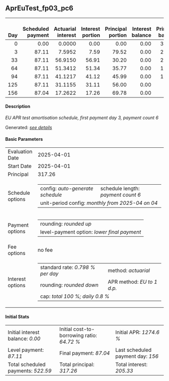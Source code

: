 <h2>AprEuTest_fp03_pc6</h2>
<table>
    <thead style="vertical-align: bottom;">
        <th style="text-align: right;">Day</th>
        <th style="text-align: right;">Scheduled payment</th>
        <th style="text-align: right;">Actuarial interest</th>
        <th style="text-align: right;">Interest portion</th>
        <th style="text-align: right;">Principal portion</th>
        <th style="text-align: right;">Interest balance</th>
        <th style="text-align: right;">Principal balance</th>
        <th style="text-align: right;">Total actuarial interest</th>
        <th style="text-align: right;">Total interest</th>
        <th style="text-align: right;">Total principal</th>
    </thead>
    <tr style="text-align: right;">
        <td class="ci00">0</td>
        <td class="ci01" style="white-space: nowrap;">0.00</td>
        <td class="ci02">0.0000</td>
        <td class="ci03">0.00</td>
        <td class="ci04">0.00</td>
        <td class="ci05">0.00</td>
        <td class="ci06">317.26</td>
        <td class="ci07">0.0000</td>
        <td class="ci08">0.00</td>
        <td class="ci09">0.00</td>
    </tr>
    <tr style="text-align: right;">
        <td class="ci00">3</td>
        <td class="ci01" style="white-space: nowrap;">87.11</td>
        <td class="ci02">7.5952</td>
        <td class="ci03">7.59</td>
        <td class="ci04">79.52</td>
        <td class="ci05">0.00</td>
        <td class="ci06">237.74</td>
        <td class="ci07">7.5952</td>
        <td class="ci08">7.59</td>
        <td class="ci09">79.52</td>
    </tr>
    <tr style="text-align: right;">
        <td class="ci00">33</td>
        <td class="ci01" style="white-space: nowrap;">87.11</td>
        <td class="ci02">56.9150</td>
        <td class="ci03">56.91</td>
        <td class="ci04">30.20</td>
        <td class="ci05">0.00</td>
        <td class="ci06">207.54</td>
        <td class="ci07">64.5102</td>
        <td class="ci08">64.50</td>
        <td class="ci09">109.72</td>
    </tr>
    <tr style="text-align: right;">
        <td class="ci00">64</td>
        <td class="ci01" style="white-space: nowrap;">87.11</td>
        <td class="ci02">51.3412</td>
        <td class="ci03">51.34</td>
        <td class="ci04">35.77</td>
        <td class="ci05">0.00</td>
        <td class="ci06">171.77</td>
        <td class="ci07">115.8514</td>
        <td class="ci08">115.84</td>
        <td class="ci09">145.49</td>
    </tr>
    <tr style="text-align: right;">
        <td class="ci00">94</td>
        <td class="ci01" style="white-space: nowrap;">87.11</td>
        <td class="ci02">41.1217</td>
        <td class="ci03">41.12</td>
        <td class="ci04">45.99</td>
        <td class="ci05">0.00</td>
        <td class="ci06">125.78</td>
        <td class="ci07">156.9731</td>
        <td class="ci08">156.96</td>
        <td class="ci09">191.48</td>
    </tr>
    <tr style="text-align: right;">
        <td class="ci00">125</td>
        <td class="ci01" style="white-space: nowrap;">87.11</td>
        <td class="ci02">31.1155</td>
        <td class="ci03">31.11</td>
        <td class="ci04">56.00</td>
        <td class="ci05">0.00</td>
        <td class="ci06">69.78</td>
        <td class="ci07">188.0886</td>
        <td class="ci08">188.07</td>
        <td class="ci09">247.48</td>
    </tr>
    <tr style="text-align: right;">
        <td class="ci00">156</td>
        <td class="ci01" style="white-space: nowrap;">87.04</td>
        <td class="ci02">17.2622</td>
        <td class="ci03">17.26</td>
        <td class="ci04">69.78</td>
        <td class="ci05">0.00</td>
        <td class="ci06">0.00</td>
        <td class="ci07">205.3508</td>
        <td class="ci08">205.33</td>
        <td class="ci09">317.26</td>
    </tr>
</table>
<h4>Description</h4>
<p><i>EU APR test amortisation schedule, first payment day 3, payment count 6</i></p>
<p>Generated: <i><a href="../GeneratedDate.html">see details</a></i></p>
<h4>Basic Parameters</h4>
<table>
    <tr>
        <td>Evaluation Date</td>
        <td>2025-04-01</td>
    </tr>
    <tr>
        <td>Start Date</td>
        <td>2025-04-01</td>
    </tr>
    <tr>
        <td>Principal</td>
        <td>317.26</td>
    </tr>
    <tr>
        <td>Schedule options</td>
        <td>
            <table>
                <tr>
                    <td>config: <i>auto-generate schedule</i></td>
                    <td>schedule length: <i><i>payment count</i> 6</i></td>
                </tr>
                <tr>
                    <td colspan="2" style="white-space: nowrap;">unit-period config: <i>monthly from 2025-04 on 04</i></td>
                </tr>
            </table>
        </td>
    </tr>
    <tr>
        <td>Payment options</td>
        <td>
            <table>
                <tr>
                    <td>rounding: <i>rounded up</i></td>
                </tr>
                <tr>
                    <td>level-payment option: <i>lower&nbsp;final&nbsp;payment</i></td>
                </tr>
            </table>
        </td>
    </tr>
    <tr>
        <td>Fee options</td>
        <td>no fee
        </td>
    </tr>
    <tr>
        <td>Interest options</td>
        <td>
            <table>
                <tr>
                    <td>standard rate: <i>0.798 % per day</i></td>
                    <td>method: <i>actuarial</i></td>
                </tr>
                <tr>
                    <td>rounding: <i>rounded down</i></td>
                    <td>APR method: <i>EU to 1 d.p.</i></td>
                </tr>
                <tr>
                    <td colspan="2">cap: <i>total 100 %; daily 0.8 %</td>
                </tr>
            </table>
        </td>
    </tr>
</table>
<h4>Initial Stats</h4>
<table>
    <tr>
        <td>Initial interest balance: <i>0.00</i></td>
        <td>Initial cost-to-borrowing ratio: <i>64.72 %</i></td>
        <td>Initial APR: <i>1274.6 %</i></td>
    </tr>
    <tr>
        <td>Level payment: <i>87.11</i></td>
        <td>Final payment: <i>87.04</i></td>
        <td>Last scheduled payment day: <i>156</i></td>
    </tr>
    <tr>
        <td>Total scheduled payments: <i>522.59</i></td>
        <td>Total principal: <i>317.26</i></td>
        <td>Total interest: <i>205.33</i></td>
    </tr>
</table>